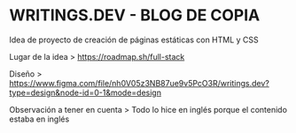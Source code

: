# WRITINGS.DEV - BLOG DE COPIA 
 
Idea de proyecto de creación de páginas estáticas con HTML y CSS

Lugar de la idea > https://roadmap.sh/full-stack 

Diseño > https://www.figma.com/file/nh0V05z3NB87ue9v5PcO3R/writings.dev?type=design&node-id=0-1&mode=design

Observación a tener en cuenta > Todo lo hice en inglés porque el contenido estaba en inglés
